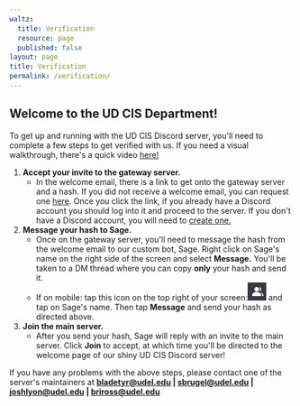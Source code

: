 ```yaml
---
waltz:
  title: Verification
  resource: page
  published: false
layout: page
title: Verification
permalink: /verification/
---
```

## Welcome to the UD CIS Department!

To get up and running with the UD CIS Discord server, you'll need to complete a few steps to get verified with us. If you need a visual walkthrough, there's a quick video [here!](https://youtu.be/eGIBm0lFTLw)

1. **Accept your invite to the gateway server.**
    * In the welcome email, there is a link to get onto the gateway server and a hash. If you did not receive a welcome email, you can request one [here](https://docs.google.com/forms/d/e/1FAIpQLScvT1qb8yh2W8T2D1JK-QK_kaENRfg9UfXXV1YWQHydVg0d6g/viewform?usp=sf_link). Once you click the link, if you already have a Discord account you should log into it and proceed to the server. If you don't have a Discord account, you will need to [create one.][30]
2. **Message your hash to Sage.**
    * Once on the gateway server, you'll need to message the hash from the welcome email to our custom bot, Sage. Right click on Sage's name on the right side of the screen and select **Message.** You'll be taken to a DM thread where you can copy **only** your hash and send it. 
    * If on mobile: tap this icon on the top right of your screen:![memberList.png][31] and tap on Sage's name. Then tap **Message** and send your hash as directed above. 
3. **Join the main server.**
   * After you send your hash, Sage will reply with an invite to the main server. Click **Join** to accept, at which time you'll be directed to the welcome page of our shiny UD CIS Discord server!

If you have any problems with the above steps, please contact one of the server's maintainers at
**[bladetyr@udel.edu][35] | [sbrugel@udel.edu][36] | [joshlyon@udel.edu][32] | [briross@udel.edu][34]**

[30]: https://discord.com/register
[31]: /assets/icons/memberListIcon.png
[32]: mailto:joshlyon@udel.edu
[34]: mailto:briross@udel.edu
[35]: mailto:bladetyr@udel.edu
[36]: mailto:sbrugel@udel.edu